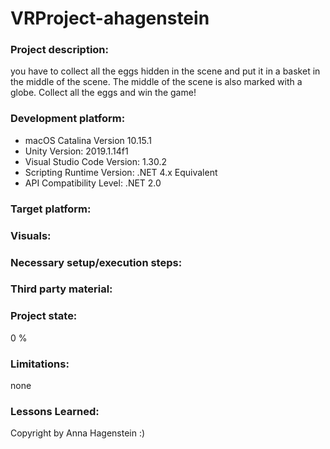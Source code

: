 # VRProject-ahagenstein

### Project description: 
you have to collect all the eggs hidden in the scene and put it in a basket in the middle of the scene. The middle of the scene is also marked with a globe. Collect all the eggs and win the game! 

### Development platform:
- macOS Catalina Version 10.15.1 
- Unity Version: 2019.1.14f1
- Visual Studio Code Version: 1.30.2
- Scripting Runtime Version: .NET 4.x Equivalent
- API Compatibility Level: .NET 2.0

### Target platform:

### Visuals:

### Necessary setup/execution steps: 

### Third party material:

### Project state: 
0 %

### Limitations: 
none

### Lessons Learned: 


Copyright by Anna Hagenstein :)

